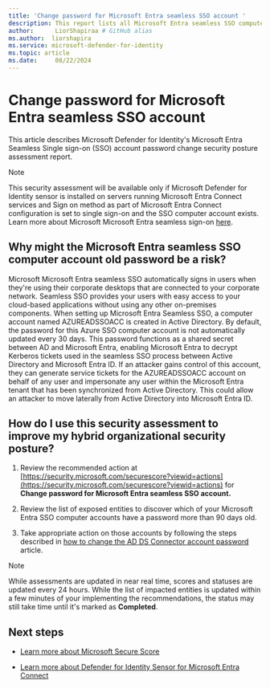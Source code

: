 ```yaml
---
title: 'Change password for Microsoft Entra seamless SSO account '
description: This report lists all Microsoft Entra seamless SSO computer accounts with password last set over 90 days ago.
author:      LiorShapiraa # GitHub alias
ms.author:  liorshapira
ms.service: microsoft-defender-for-identity
ms.topic: article
ms.date:     08/22/2024
---
```


# Change password for Microsoft Entra seamless SSO account

This article describes Microsoft Defender for Identity's Microsoft Entra Seamless Single sign-on (SSO) account password change security posture assessment report.

> [!NOTE]
> This security assessment will be available only if Microsoft Defender for Identity sensor is installed on servers running Microsoft Entra Connect services and Sign on method as part of Microsoft Entra Connect configuration is set to single sign-on and the SSO computer account exists. Learn more about Microsoft Microsoft Entra seamless sign-on [here](https://go.microsoft.com/fwlink/LinkID=829638).
## Why might the Microsoft Entra seamless SSO computer account old password be a risk?

Microsoft Microsoft Entra seamless SSO automatically signs in users when they're using their corporate desktops that are connected to your corporate network. Seamless SSO provides your users with easy access to your cloud-based applications without using any other on-premises components. When setting up Microsoft Entra Seamless SSO, a computer account named AZUREADSSOACC is created in Active Directory. By default, the password for this Azure SSO computer account is not automatically updated every 30 days. This password functions as a shared secret between AD and Microsoft Entra, enabling Microsoft Entra to decrypt Kerberos tickets used in the seamless SSO process between Active Directory and Microsoft Entra ID. If an attacker gains control of this account, they can generate service tickets for the AZUREADSSOACC account on behalf of any user and impersonate any user within the Microsoft Entra tenant that has been synchronized from Active Directory. This could allow an attacker to move laterally from Active Directory into Microsoft Entra ID.

## How do I use this security assessment to improve my hybrid organizational security posture?

1. Review the recommended action at [https://security.microsoft.com/securescore?viewid=actions](https://security.microsoft.com/securescore?viewid=actions) for __Change password for Microsoft Entra seamless SSO account.__

1. Review the list of exposed entities to discover which of your Microsoft Entra SSO computer accounts have a password more than 90 days old.

1. Take appropriate action on those accounts by following the steps described in [how to change the AD DS Connector account password](https://aka.ms/EntraIdPasswordChangeSyncService) article. 

> [!NOTE]
> While assessments are updated in near real time, scores and statuses are updated every 24 hours. While the list of impacted entities is updated within a few minutes of your implementing the recommendations, the status may still take time until it's marked as __Completed__.
## Next steps

- [Learn more about Microsoft Secure Score](/microsoft-365/security/defender/microsoft-secure-score)

- [Learn more about Defender for Identity Sensor for Microsoft Entra Connect](https://go.microsoft.com/fwlink/?linkid=2283653)

